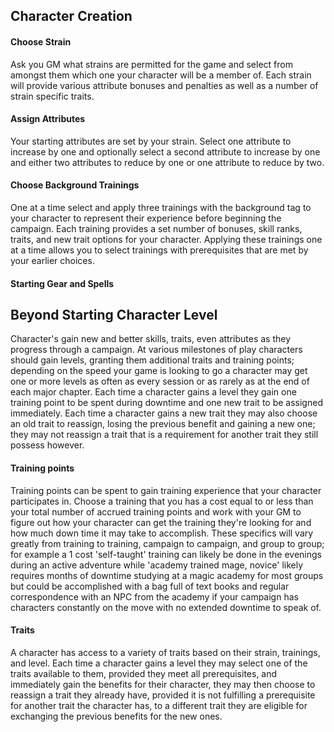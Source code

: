 ## Character Creation

#### Choose Strain

Ask you GM what strains are permitted for the game and select from amongst them which one your character will be a member of. Each strain will provide various attribute bonuses and penalties as well as a number of strain specific traits.

#### Assign Attributes

Your starting attributes are set by your strain. Select one attribute to increase by one and optionally select a second attribute to increase by one and either two attributes to reduce by one or one attribute to reduce by two.

#### Choose Background Trainings

One at a time select and apply three trainings with the background tag to your character to represent their experience before beginning the campaign. Each training provides a set number of bonuses, skill ranks, traits, and new trait options for your character. Applying these trainings one at a time allows you to select trainings with prerequisites that are met by your earlier choices.

#### Starting Gear and Spells

## Beyond Starting Character Level

Character's gain new and better skills, traits, even attributes as they progress through a campaign. At various milestones of play characters should gain levels, granting them additional traits and training points; depending on the speed your game is looking to go a character may get one or more levels as often as every session or as rarely as at the end of each major chapter. Each time a character gains a level they gain one training point to be spent during downtime and one new trait to be assigned immediately. Each time a character gains a new trait they may also choose an old trait to reassign, losing the previous benefit and gaining a new one; they may not reassign a trait that is a requirement for another trait they still possess however.

#### Training points

Training points can be spent to gain training experience that your character participates in. Choose a training that you has a cost equal to or less than your total number of accrued training points and work with your GM to figure out how your character can get the training they're looking for and how much down time it may take to accomplish. These specifics will vary greatly from training to training, campaign to campaign, and group to group; for example a 1 cost 'self-taught' training can likely be done in the evenings during an active adventure while 'academy trained mage, novice' likely requires months of downtime studying at a magic academy for most groups but could be accomplished with a bag full of text books and regular correspondence with an NPC from the academy if your campaign has characters constantly on the move with no extended downtime to speak of.

#### Traits

A character has access to a variety of traits based on their strain, trainings, and level. Each time a character gains a level they may select one of the traits available to them, provided they meet all prerequisites, and immediately gain the benefits for their character, they may then choose to reassign a trait they already have, provided it is not fulfilling a prerequisite for another trait the character has, to a different trait they are eligible for exchanging the previous benefits for the new ones.
